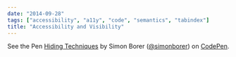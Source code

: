 ```yaml
---
date: "2014-09-28"
tags: ["accessibility", "a11y", "code", "semantics", "tabindex"]
title: "Accessibility and Visibility"
---
```


<p data-height="463" data-theme-id="0" data-slug-hash="xjBoWv" data-default-tab="result" data-user="simonborer" data-embed-version="2" data-pen-title="Hiding Techniques" class="codepen">See the Pen <a href="https://codepen.io/simonborer/pen/xjBoWv/">Hiding Techniques</a> by Simon Borer (<a href="https://codepen.io/simonborer">@simonborer</a>) on <a href="https://codepen.io">CodePen</a>.</p><script async src="https://static.codepen.io/assets/embed/ei.js"></script>